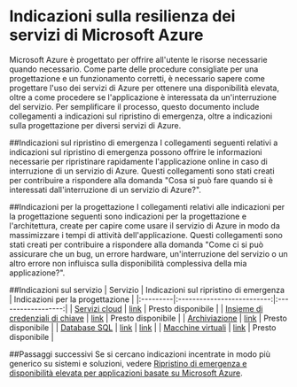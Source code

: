 <properties
   pageTitle="Indicazioni sulla resilienza dei servizi | Microsoft Azure"
   description="Collegamenti ad articoli sul ripristino di emergenza e indicazioni proattive sulla resilienza e sulla disponibilità per i servizi di Microsoft Azure."
   services=""
   documentationCenter="na"
   authors="adamglick"
   manager="hongfeig"
   editor=""/>

<tags
   ms.service="resiliency"
   ms.devlang="na"
   ms.topic="article"
   ms.tgt_pltfrm="na"
   ms.workload="na"
   ms.date="05/10/2016"
   ms.author="aglick"/>

# Indicazioni sulla resilienza dei servizi di Microsoft Azure
Microsoft Azure è progettato per offrire all'utente le risorse necessarie quando necessario. Come parte delle procedure consigliate per una progettazione e un funzionamento corretti, è necessario sapere come progettare l'uso dei servizi di Azure per ottenere una disponibilità elevata, oltre a come procedere se l'applicazione è interessata da un'interruzione del servizio. Per semplificare il processo, questo documento include collegamenti a indicazioni sul ripristino di emergenza, oltre a indicazioni sulla progettazione per diversi servizi di Azure.

##Indicazioni sul ripristino di emergenza
I collegamenti seguenti relativi a indicazioni sul ripristino di emergenza possono offrire le informazioni necessarie per ripristinare rapidamente l'applicazione online in caso di interruzione di un servizio di Azure. Questi collegamenti sono stati creati per contribuire a rispondere alla domanda "Cosa si può fare quando si è interessati dall'interruzione di un servizio di Azure?".

##Indicazioni per la progettazione
I collegamenti relativi alle indicazioni per la progettazione seguenti sono indicazioni per la progettazione e l'architettura, create per capire come usare il servizio di Azure in modo da massimizzare i tempi di attività dell'applicazione. Questi collegamenti sono stati creati per contribuire a rispondere alla domanda "Come ci si può assicurare che un bug, un errore hardware, un'interruzione del servizio o un altro errore non influisca sulla disponibilità complessiva della mia applicazione?".

##Indicazioni sul servizio
| Servizio | Indicazioni sul ripristino di emergenza | Indicazioni per la progettazione |
|:---------|:--------------------------:|:------------------:|
| [Servizi cloud](https://azure.microsoft.com/services/cloud-services/ "Servizi cloud di Azure") | [link](../cloud-services/cloud-services-disaster-recovery-guidance.md "Indicazioni sul ripristino di emergenza per i Servizi cloud di Azure") | Presto disponibile |
| [Insieme di credenziali di chiave](https://azure.microsoft.com/services/key-vault/ "Insieme di credenziali chiave Azure") | [link](../key-vault/key-vault-disaster-recovery-guidance.md "Indicazioni sul ripristino di emergenza per l'insieme di credenziali delle chiavi di Azure") | Presto disponibile |
| [Archiviazione](https://azure.microsoft.com/services/storage/ "Archiviazione di Azure") | [link](../storage/storage-disaster-recovery-guidance.md "Indicazioni sul ripristino di emergenza per l'Archiviazione di Azure") | Presto disponibile |
| [Database SQL](https://azure.microsoft.com/services/sql-database/ "Database SQL di Azure") | [link](../sql-database/sql-database-disaster-recovery.md "Indicazioni sul ripristino di emergenza per il database SQL di Azure") | [link](../sql-database/sql-database-business-continuity-design.md "Indicazioni sulla progettazione di database SQL di Azure") |
| [Macchine virtuali](https://azure.microsoft.com/services/virtual-machines/ "Macchine virtuali di Azure") | [link](../virtual-machines/virtual-machines-disaster-recovery-guidance.md "Indicazioni sul ripristino di emergenza per Macchine virtuali di Azure") | Presto disponibile |

##Passaggi successivi
Se si cercano indicazioni incentrate in modo più generico su sistemi e soluzioni, vedere [Ripristino di emergenza e disponibilità elevata per applicazioni basate su Microsoft Azure](https://aka.ms/drtechguide).

<!---HONumber=AcomDC_0525_2016-->